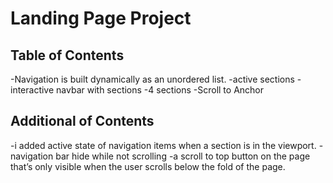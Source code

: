# Landing Page Project

## Table of Contents
-Navigation is built dynamically as an unordered list.
-active sections
-interactive navbar with sections
-4 sections
-Scroll to Anchor

## Additional of Contents
-i added active state of navigation items when a section is in the viewport.
-navigation bar hide while not scrolling
-a scroll to top button on the page that’s only visible when the user scrolls below the fold of the page.

